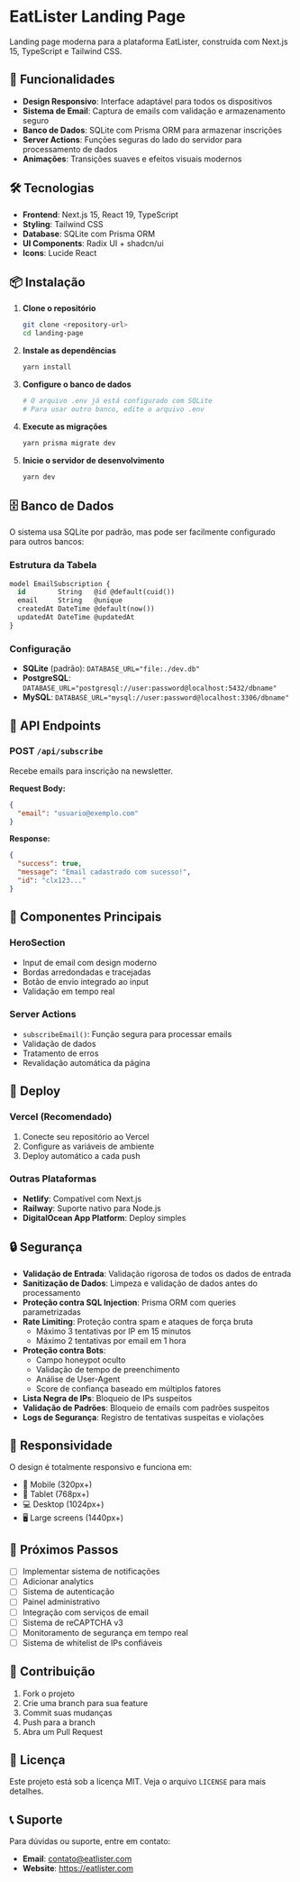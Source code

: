 # EatLister Landing Page

Landing page moderna para a plataforma EatLister, construída com Next.js 15, TypeScript e Tailwind CSS.

## 🚀 Funcionalidades

- **Design Responsivo**: Interface adaptável para todos os dispositivos
- **Sistema de Email**: Captura de emails com validação e armazenamento seguro
- **Banco de Dados**: SQLite com Prisma ORM para armazenar inscrições
- **Server Actions**: Funções seguras do lado do servidor para processamento de dados
- **Animações**: Transições suaves e efeitos visuais modernos

## 🛠️ Tecnologias

- **Frontend**: Next.js 15, React 19, TypeScript
- **Styling**: Tailwind CSS
- **Database**: SQLite com Prisma ORM
- **UI Components**: Radix UI + shadcn/ui
- **Icons**: Lucide React

## 📦 Instalação

1. **Clone o repositório**

   ```bash
   git clone <repository-url>
   cd landing-page
   ```

2. **Instale as dependências**

   ```bash
   yarn install
   ```

3. **Configure o banco de dados**

   ```bash
   # O arquivo .env já está configurado com SQLite
   # Para usar outro banco, edite o arquivo .env
   ```

4. **Execute as migrações**

   ```bash
   yarn prisma migrate dev
   ```

5. **Inicie o servidor de desenvolvimento**
   ```bash
   yarn dev
   ```

## 🗄️ Banco de Dados

O sistema usa SQLite por padrão, mas pode ser facilmente configurado para outros bancos:

### Estrutura da Tabela

```sql
model EmailSubscription {
  id        String   @id @default(cuid())
  email     String   @unique
  createdAt DateTime @default(now())
  updatedAt DateTime @updatedAt
}
```

### Configuração

- **SQLite** (padrão): `DATABASE_URL="file:./dev.db"`
- **PostgreSQL**: `DATABASE_URL="postgresql://user:password@localhost:5432/dbname"`
- **MySQL**: `DATABASE_URL="mysql://user:password@localhost:3306/dbname"`

## 🔧 API Endpoints

### POST `/api/subscribe`

Recebe emails para inscrição na newsletter.

**Request Body:**

```json
{
  "email": "usuario@exemplo.com"
}
```

**Response:**

```json
{
  "success": true,
  "message": "Email cadastrado com sucesso!",
  "id": "clx123..."
}
```

## 🎨 Componentes Principais

### HeroSection

- Input de email com design moderno
- Bordas arredondadas e tracejadas
- Botão de envio integrado ao input
- Validação em tempo real

### Server Actions

- `subscribeEmail()`: Função segura para processar emails
- Validação de dados
- Tratamento de erros
- Revalidação automática da página

## 🚀 Deploy

### Vercel (Recomendado)

1. Conecte seu repositório ao Vercel
2. Configure as variáveis de ambiente
3. Deploy automático a cada push

### Outras Plataformas

- **Netlify**: Compatível com Next.js
- **Railway**: Suporte nativo para Node.js
- **DigitalOcean App Platform**: Deploy simples

## 🔒 Segurança

- **Validação de Entrada**: Validação rigorosa de todos os dados de entrada
- **Sanitização de Dados**: Limpeza e validação de dados antes do processamento
- **Proteção contra SQL Injection**: Prisma ORM com queries parametrizadas
- **Rate Limiting**: Proteção contra spam e ataques de força bruta
  - Máximo 3 tentativas por IP em 15 minutos
  - Máximo 2 tentativas por email em 1 hora
- **Proteção contra Bots**:
  - Campo honeypot oculto
  - Validação de tempo de preenchimento
  - Análise de User-Agent
  - Score de confiança baseado em múltiplos fatores
- **Lista Negra de IPs**: Bloqueio de IPs suspeitos
- **Validação de Padrões**: Bloqueio de emails com padrões suspeitos
- **Logs de Segurança**: Registro de tentativas suspeitas e violações

## 📱 Responsividade

O design é totalmente responsivo e funciona em:

- 📱 Mobile (320px+)
- 📱 Tablet (768px+)
- 💻 Desktop (1024px+)
- 🖥️ Large screens (1440px+)

## 🎯 Próximos Passos

- [ ] Implementar sistema de notificações
- [ ] Adicionar analytics
- [ ] Sistema de autenticação
- [ ] Painel administrativo
- [ ] Integração com serviços de email
- [ ] Sistema de reCAPTCHA v3
- [ ] Monitoramento de segurança em tempo real
- [ ] Sistema de whitelist de IPs confiáveis

## 🤝 Contribuição

1. Fork o projeto
2. Crie uma branch para sua feature
3. Commit suas mudanças
4. Push para a branch
5. Abra um Pull Request

## 📄 Licença

Este projeto está sob a licença MIT. Veja o arquivo `LICENSE` para mais detalhes.

## 📞 Suporte

Para dúvidas ou suporte, entre em contato:

- **Email**: contato@eatlister.com
- **Website**: https://eatlister.com
